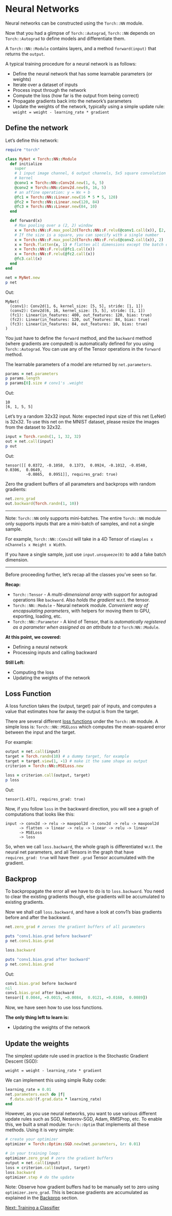 # Neural Networks

Neural networks can be constructed using the `Torch::NN` module.

Now that you had a glimpse of `Torch::Autograd`, `Torch::NN` depends on `Torch::Autograd` to define models and differentiate them.

A `Torch::NN::Module` contains layers, and a method `forward(input)` that returns the `output`.

A typical training procedure for a neural network is as follows:

- Define the neural network that has some learnable parameters (or weights)
- Iterate over a dataset of inputs
- Process input through the network
- Compute the loss (how far is the output from being correct)
- Propagate gradients back into the network’s parameters
- Update the weights of the network, typically using a simple update rule: `weight = weight - learning_rate * gradient`

## Define the network

Let’s define this network:

```ruby
require "torch"

class MyNet < Torch::NN::Module
  def initialize
    super
    # 1 input image channel, 6 output channels, 5x5 square convolution
    # kernel
    @conv1 = Torch::NN::Conv2d.new(1, 6, 5)
    @conv2 = Torch::NN::Conv2d.new(6, 16, 5)
    # an affine operation: y = Wx + b
    @fc1 = Torch::NN::Linear.new(16 * 5 * 5, 120)
    @fc2 = Torch::NN::Linear.new(120, 84)
    @fc3 = Torch::NN::Linear.new(84, 10)
  end

  def forward(x)
    # Max pooling over a (2, 2) window
    x = Torch::NN::F.max_pool2d(Torch::NN::F.relu(@conv1.call(x)), [2, 2])
    # If the size is a square, you can specify with a single number
    x = Torch::NN::F.max_pool2d(Torch::NN::F.relu(@conv2.call(x)), 2)
    x = Torch.flatten(x, 1) # flatten all dimensions except the batch dimension
    x = Torch::NN::F.relu(@fc1.call(x))
    x = Torch::NN::F.relu(@fc2.call(x))
    @fc3.call(x)
  end
end

net = MyNet.new
p net
```

Out:

```text
MyNet(
  (conv1): Conv2d(1, 6, kernel_size: [5, 5], stride: [1, 1])
  (conv2): Conv2d(6, 16, kernel_size: [5, 5], stride: [1, 1])
  (fc1): Linear(in_features: 400, out_features: 120, bias: true)
  (fc2): Linear(in_features: 120, out_features: 84, bias: true)
  (fc3): Linear(in_features: 84, out_features: 10, bias: true)
)
```

You just have to define the `forward` method, and the `backward` method (where gradients are computed) is automatically defined for you using `Torch::Autograd`. You can use any of the Tensor operations in the `forward` method.

The learnable parameters of a model are returned by `net.parameters`.

```ruby
params = net.parameters
p params.length
p params[0].size # conv1's .weight
```

Out:

```text
10
[6, 1, 5, 5]
```

Let’s try a random 32x32 input. Note: expected input size of this net (LeNet) is 32x32. To use this net on the MNIST dataset, please resize the images from the dataset to 32x32.

```ruby
input = Torch.randn(1, 1, 32, 32)
out = net.call(input)
p out
```

Out:

```text
tensor([[ 0.0372, -0.1058,  0.1373,  0.0924, -0.1012, -0.0540,  0.0306,  0.0649,
         -0.0865,  0.0951]], requires_grad: true)
```

Zero the gradient buffers of all parameters and backprops with random gradients:

```ruby
net.zero_grad
out.backward(Torch.randn(1, 10))
```

---

Note: `Torch::NN` only supports mini-batches. The entire `Torch::NN` module only supports inputs that are a mini-batch of samples, and not a single sample.

For example, `Torch::NN::Conv2d` will take in a 4D Tensor of `nSamples x nChannels x Height x Width`.

If you have a single sample, just use `input.unsqueeze(0)` to add a fake batch dimension.

---

Before proceeding further, let’s recap all the classes you’ve seen so far.

**Recap:**

- `Torch::Tensor` - A *multi-dimensional array* with support for autograd operations like `backward`. Also *holds the gradient* w.r.t. the tensor.
- `Torch::NN::Module` - Neural network module. *Convenient way of encapsulating parameters*, with helpers for moving them to GPU, exporting, loading, etc.
- `Torch::NN::Parameter` - A kind of Tensor, that is *automatically registered as a parameter when assigned as an attribute to a* `Torch:NN::Module`.

**At this point, we covered:**

- Defining a neural network
- Processing inputs and calling backward

**Still Left:**

- Computing the loss
- Updating the weights of the network

## Loss Function

A loss function takes the (output, target) pair of inputs, and computes a value that estimates how far away the output is from the target.

There are several different [loss functions](https://pytorch.org/docs/nn.html#loss-functions) under the `Torch::NN` module. A simple loss is: `Torch::NN::MSELoss` which computes the mean-squared error between the input and the target.

For example:

```ruby
output = net.call(input)
target = Torch.randn(10) # a dummy target, for example
target = target.view(1, -1) # make it the same shape as output
criterion = Torch::NN::MSELoss.new

loss = criterion.call(output, target)
p loss
```

Out:

```text
tensor(1.4371, requires_grad: true)
```

Now, if you follow `loss` in the backward direction, you will see a graph of computations that looks like this:

```text
input -> conv2d -> relu -> maxpool2d -> conv2d -> relu -> maxpool2d
      -> flatten -> linear -> relu -> linear -> relu -> linear
      -> MSELoss
      -> loss
```

So, when we call `loss.backward`, the whole graph is differentiated w.r.t. the neural net parameters, and all Tensors in the graph that have `requires_grad: true` will have their `.grad` Tensor accumulated with the gradient.

## Backprop

To backpropagate the error all we have to do is to `loss.backward`. You need to clear the existing gradients though, else gradients will be accumulated to existing gradients.

Now we shall call `loss.backward`, and have a look at conv1’s bias gradients before and after the backward.

```ruby
net.zero_grad # zeroes the gradient buffers of all parameters

puts "conv1.bias.grad before backward"
p net.conv1.bias.grad

loss.backward

puts "conv1.bias.grad after backward"
p net.conv1.bias.grad
```

Out:

```ruby
conv1.bias.grad before backward
nil
conv1.bias.grad after backward
tensor([ 0.0044, -0.0015, -0.0084,  0.0121, -0.0160,  0.0089])
```

Now, we have seen how to use loss functions.

**The only thing left to learn is:**

- Updating the weights of the network

## Update the weights

The simplest update rule used in practice is the Stochastic Gradient Descent (SGD):

```text
weight = weight - learning_rate * gradient
```

We can implement this using simple Ruby code:

```ruby
learning_rate = 0.01
net.parameters.each do |f|
  f.data.sub!(f.grad.data * learning_rate)
end
```

However, as you use neural networks, you want to use various different update rules such as SGD, Nesterov-SGD, Adam, RMSProp, etc. To enable this, we built a small module: `Torch::Optim` that implements all these methods. Using it is very simple:

```ruby
# create your optimizer
optimizer = Torch::Optim::SGD.new(net.parameters, lr: 0.01)

# in your training loop:
optimizer.zero_grad # zero the gradient buffers
output = net.call(input)
loss = criterion.call(output, target)
loss.backward
optimizer.step # do the update
```

Note: Observe how gradient buffers had to be manually set to zero using `optimizer.zero_grad`. This is because gradients are accumulated as explained in the [Backprop](#backprop) section.

[Next: Training a Classifier](classifier.md)

